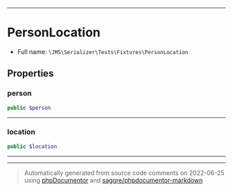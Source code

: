 ***

# PersonLocation

* Full name: `\JMS\Serializer\Tests\Fixtures\PersonLocation`

## Properties

### person

```php
public $person
```

***

### location

```php
public $location
```

***



***
> Automatically generated from source code comments on 2022-06-25 using [phpDocumentor](http://www.phpdoc.org/) and [saggre/phpdocumentor-markdown](https://github.com/Saggre/phpDocumentor-markdown)
